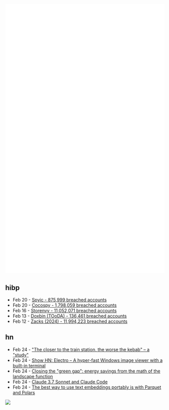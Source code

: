 ![Metrics](https://raw.githubusercontent.com/phixion/phixion/master/metrics.svg)

## hibp

<!--
for https://github.com/phixion/phixion/blob/main/.github/workflows/feeds.yml
-->
<!--START_SECTION:haveibeenpwnd-->
- Feb 20 - [Spyic - 875,999 breached accounts](https://haveibeenpwned.com/PwnedWebsites#Spyic)
- Feb 20 - [Cocospy - 1,798,059 breached accounts](https://haveibeenpwned.com/PwnedWebsites#Cocospy)
- Feb 16 - [Storenvy - 11,052,071 breached accounts](https://haveibeenpwned.com/PwnedWebsites#Storenvy)
- Feb 13 - [Doxbin (TOoDA) - 136,461 breached accounts](https://haveibeenpwned.com/PwnedWebsites#DoxbinTOoDA)
- Feb 12 - [Zacks (2024) - 11,994,223 breached accounts](https://haveibeenpwned.com/PwnedWebsites#Zacks2024)
<!--END_SECTION:haveibeenpwnd-->

## hn

<!--
for https://github.com/phixion/phixion/blob/main/.github/workflows/feeds.yml
-->
<!--START_SECTION:hn-->
- Feb 24 - ["The closer to the train station, the worse the kebab" – a "study"](https://www.jmspae.se/write-ups/kebabs-train-stations/)
- Feb 24 - [Show HN: Electro – A hyper-fast Windows image viewer with a built-in terminal](https://github.com/pTinosq/Electro)
- Feb 24 - [Closing the "green gap": energy savings from the math of the landscape function](https://terrytao.wordpress.com/2025/02/23/closing-the-green-gap-from-the-mathematics-of-the-landscape-function-to-lower-electricity-costs-for-households/)
- Feb 24 - [Claude 3.7 Sonnet and Claude Code](https://www.anthropic.com/news/claude-3-7-sonnet)
- Feb 24 - [The best way to use text embeddings portably is with Parquet and Polars](https://minimaxir.com/2025/02/embeddings-parquet/)
<!--END_SECTION:hn-->

<!--
for https://yhype.me
-->
![](https://hit.yhype.me/github/profile?user_id=13013670)
